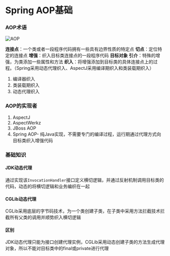 # Spring AOP基础

### AOP术语

![AOP](http://p82ueiq23.bkt.clouddn.com/AOP.PNG)

**连接点**：一个类或者一段程序代码拥有一些具有边界性质的特定点
**切点**：定位特定的连接点
**增强**：织入目标类连接点的一段程序代码
**目标对象**
**引介**：特殊的增强，为类添加一些属性和方法
**织入**：将增强添加到目标类的具体连接点上的过程。（Spring采用动态代理织入、AspectJ采用编译期织入和类装载期织入）
  1. 编译器织入
  2. 类装载期织入
  3. 动态代理织入

### AOP的实现者

1. AspectJ
2. AspectWerkz
3. JBoss AOP
4. Spring AOP- 纯Java实现，不需要专门的编译过程，运行期通过代理方式向目标类织入增强代码

### 基础知识

#### JDK动态代理

通过实现该`InvocationHandler`接口定义横切逻辑，并通过反射机制调用目标类的代码，动态的将横切逻辑和业务编织在一起

#### CGLib动态代理

CGLib采用底层的字节码技术，为一个类创建子类，在子类中采用方法拦截技术拦截所有父类的调用并顺势织入横切逻辑

#### 区别

JDK动态代理只能为接口创建代理实例，CGLib采用动态创建子类的方法生成代理对象，所以不能对目标类中的final或private进行代理